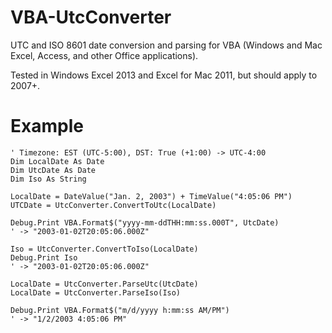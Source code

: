 # VBA-UtcConverter

UTC and ISO 8601 date conversion and parsing for VBA (Windows and Mac Excel, Access, and other Office applications).

Tested in Windows Excel 2013 and Excel for Mac 2011, but should apply to 2007+.

# Example

```VB.net
' Timezone: EST (UTC-5:00), DST: True (+1:00) -> UTC-4:00
Dim LocalDate As Date
Dim UtcDate As Date
Dim Iso As String

LocalDate = DateValue("Jan. 2, 2003") + TimeValue("4:05:06 PM")
UTCDate = UtcConverter.ConvertToUtc(LocalDate)

Debug.Print VBA.Format$("yyyy-mm-ddTHH:mm:ss.000T", UtcDate)
' -> "2003-01-02T20:05:06.000Z"

Iso = UtcConverter.ConvertToIso(LocalDate)
Debug.Print Iso
' -> "2003-01-02T20:05:06.000Z"

LocalDate = UtcConverter.ParseUtc(UtcDate)
LocalDate = UtcConverter.ParseIso(Iso)

Debug.Print VBA.Format$("m/d/yyyy h:mm:ss AM/PM")
' -> "1/2/2003 4:05:06 PM"
```
